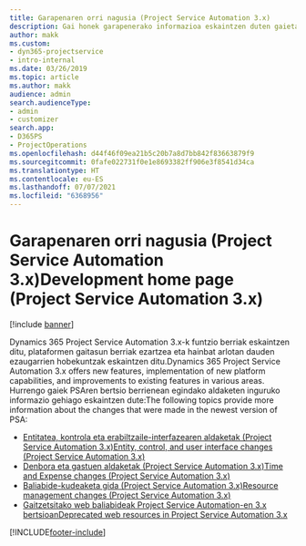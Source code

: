 ```yaml
---
title: Garapenaren orri nagusia (Project Service Automation 3.x)
description: Gai honek garapenerako informazioa eskaintzen duten gaietarako estekak eskaintzen ditu Dynamics 365 Project Service Automation-en (PSA) 3.x. bertsiorako
author: makk
ms.custom:
- dyn365-projectservice
- intro-internal
ms.date: 03/26/2019
ms.topic: article
ms.author: makk
audience: admin
search.audienceType:
- admin
- customizer
search.app:
- D365PS
- ProjectOperations
ms.openlocfilehash: d44f46f09ea21b5c20b7a8d7bb842f83663879f9
ms.sourcegitcommit: 0fafe022731f0e1e8693382ff906e3f8541d34ca
ms.translationtype: HT
ms.contentlocale: eu-ES
ms.lasthandoff: 07/07/2021
ms.locfileid: "6368956"
---
```

# <a name="development-home-page-project-service-automation-3x"></a><span data-ttu-id="0f08f-103">Garapenaren orri nagusia (Project Service Automation 3.x)</span><span class="sxs-lookup"><span data-stu-id="0f08f-103">Development home page (Project Service Automation 3.x)</span></span>

[!include [banner](../../includes/psa-now-project-operations.md)]

<span data-ttu-id="0f08f-104">Dynamics 365 Project Service Automation 3.x-k funtzio berriak eskaintzen ditu, plataformen gaitasun berriak ezartzea eta hainbat arlotan dauden ezaugarrien hobekuntzak eskaintzen ditu.</span><span class="sxs-lookup"><span data-stu-id="0f08f-104">Dynamics 365 Project Service Automation 3.x offers new features, implementation of new platform capabilities, and improvements to existing features in various areas.</span></span> <span data-ttu-id="0f08f-105">Hurrengo gaiek PSAren bertsio berrienean egindako aldaketen inguruko informazio gehiago eskaintzen dute:</span><span class="sxs-lookup"><span data-stu-id="0f08f-105">The following topics provide more information about the changes that were made in the newest version of PSA:</span></span>

- [<span data-ttu-id="0f08f-106">Entitatea, kontrola eta erabiltzaile-interfazearen aldaketak (Project Service Automation 3.x)</span><span class="sxs-lookup"><span data-stu-id="0f08f-106">Entity, control, and user interface changes (Project Service Automation 3.x)</span></span>](../developer-guides/entity-changes-v3.x.md)
- [<span data-ttu-id="0f08f-107">Denbora eta gastuen aldaketak (Project Service Automation 3.x)</span><span class="sxs-lookup"><span data-stu-id="0f08f-107">Time and Expense changes (Project Service Automation 3.x)</span></span>](../developer-guides/time-expense-changes-v3.x.md)
- [<span data-ttu-id="0f08f-108">Baliabide-kudeaketa gida (Project Service Automation 3.x)</span><span class="sxs-lookup"><span data-stu-id="0f08f-108">Resource management changes (Project Service Automation 3.x)</span></span>](../developer-guides/resource-management-changes-v3.x.md)
- [<span data-ttu-id="0f08f-109">Gaitzetsitako web baliabideak Project Service Automation-en 3.x bertsioan</span><span class="sxs-lookup"><span data-stu-id="0f08f-109">Deprecated web resources in Project Service Automation 3.x</span></span>](../developer-guides/web-resources-deprecated-v3.x.md)


[!INCLUDE[footer-include](../../includes/footer-banner.md)]